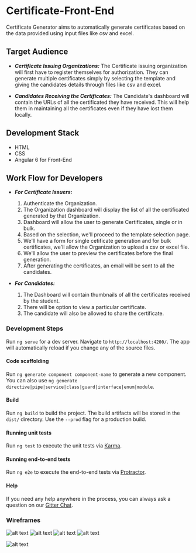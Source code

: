 
# Certificate-Front-End

Certificate Generator aims to automatically generate certificates based on the data provided using input files like csv and excel.

## Target Audience
* _**Certificate Issuing Organizations:**_ The Certificate issuing organization will first have to register themselves for authorization. They can generate multiple certificates simply by selecting the template and giving the candidates details through files like csv and excel.

* _**Candidates Receiving the Certificates:**_  The Candidate's dashboard will contain the URLs of all the certificated they have received. This will help them in maintaining all the certificates even if they have lost them locally.

## Development Stack
* HTML
* CSS
* Angular 6 for Front-End

## Work Flow for Developers
* _**For Certificate Issuers:**_ 
    1. Authenticate the Organization.
    2. The Organization dashboard will display the list of all the certificated generated by that Organization.
    3. Dashboard will allow the user to generate Certificates, single or in bulk.
    4. Based on the selection, we'll proceed to the template selection page.
    5. We'll have a form for single cetificate generation and for bulk certificates, we'll allow the Organization to upload a csv or excel file.
    6. We'll allow the user to preview the certificates before the final generation.
    7. After generating the certificates, an email will be sent to all the candidates.

* _**For Candidates:**_
    1. The Dashboard will contain thumbnails of all the certificates received by the student.
    2. There will be option to view a particular certificate.
    3. The candidate will also be allowed to share the certificate.




### Development Steps

Run `ng serve` for a dev server. Navigate to `http://localhost:4200/`. The app will automatically reload if you change any of the source files.

#### Code scaffolding

Run `ng generate component component-name` to generate a new component. You can also use `ng generate directive|pipe|service|class|guard|interface|enum|module`.

#### Build

Run `ng build` to build the project. The build artifacts will be stored in the `dist/` directory. Use the `--prod` flag for a production build.

#### Running unit tests

Run `ng test` to execute the unit tests via [Karma](https://karma-runner.github.io).

#### Running end-to-end tests

Run `ng e2e` to execute the end-to-end tests via [Protractor](http://www.protractortest.org/).

#### Help

If you need any help anywhere in the process, you can always ask a question on our [Gitter Chat](https://gitter.im/jboss-outreach/gci).

### Wireframes

![alt text](https://storage.googleapis.com/codein-prod.appspot.com/gci-2018/core_taskupdate/doc/4833544801091584_1540638693_role.png?Expires=1540735807&GoogleAccessId=codein-prod%40appspot.gserviceaccount.com&Signature=gLqGW0vAK9tNAZXjSJ5I7p0Uh3yOw%2B6c8o83wcJzcIocCi0HHhMUkUciUUJU8VUWcNaVfaHMuGU5ZAKzwPT7Fxg4J2eQgzPeL9%2F9%2FOqefDWFtpHRAX3V0LYKfyA%2FInsxw24ooAFeo%2FiiC%2F9wcYgdW2FcIxwBZIV4dH0PM85zcx%2B2y3c6pZlfxujuOiI%2BF574Lr8P4fUzg4yJgpVXdraOSaf%2FHUWYtVOjPTq2D%2FB8yTpSJ9wnlXq%2FwdIRjPJwMYJhB6%2FVc31HCKm0Zn8oDK8%2BIIevHRuCvTvohUx0O3IuO22DT5wPBFE95u7KUwhTdxIW3VUCD7XokeT0a0VNIbBwWw%3D%3D)
![alt text](https://storage.googleapis.com/codein-prod.appspot.com/gci-2018/core_taskupdate/doc/4833544801091584_1540638693_main.png?Expires=1540735958&GoogleAccessId=codein-prod%40appspot.gserviceaccount.com&Signature=n%2BkNOrgVSG4XLpCoVJUHNOL0R442l30ck%2BmbIoDPko%2B5%2FQ6hxtDt68tUThh1ADkZ2g87uMUmZdBsCGMZEjCko1Fbc2Zi%2B%2F7lWRSoHRXrK5b%2F2fd6%2FYlpHCE03AAN3jbo7DfFsL%2FqEmoO9sdv2Op1DIrmnxWUviyOT5E8aHLejIM%2FPdM6wFvQdCZ8BplDOPvEQXGFpHu7u6B5zVS5Jdvi70eAzS5l30xLYlWLAQpxB%2FxzcJDDlBWAmspJrkKAI1XkbBEnf9MJE7bExFjlPcZRKs5rUjFuJBz%2FJKDOn6huwQpRG6U3sIdS2%2BV1nVjeW69EBXXczeKMAM4lEUxOyS7Bpw%3D%3D)
![alt text](https://storage.googleapis.com/codein-prod.appspot.com/gci-2018/core_taskupdate/doc/4833544801091584_1540658190_login.png?Expires=1540744599&GoogleAccessId=codein-prod%40appspot.gserviceaccount.com&Signature=Mq5Pd%2FPU4hE2kPcrj741z8CGUsLwjKiA0LTq9vNV60vFSxrA7CyV3%2F6LeGUXDlsK0kFdVQ%2B%2FtNPa%2BkO5FopUAsei72qUS2Kze3J66q5QaMmZExbsWC2RT%2BkBuwY3rgqnYzZXL1718FFiGQvxIJ3%2FEqjczAXeWYbjTOIdS9RUARPXBMsNw6sh%2FHkKpwINZLJ6cWB%2B7EzPo%2Fj0jUBT8OJgPJizSb4h7pbi7Ufb00od8bvm0c4MtpC%2F408XLw%2Bfkh7Rn2gmEwGAHK%2F2rsrakMnTLWFDG0rEL5sSy2YU%2FnX43hNCASWCmHH78Td2Fn5MUielpNk5jSyKtOTHXq%2BeN%2BQQvA%3D%3D)
![alt text](https://storage.googleapis.com/codein-prod.appspot.com/gci-2018/core_taskupdate/doc/4833544801091584_1540674173_web.png?Expires=1540760617&GoogleAccessId=codein-prod%40appspot.gserviceaccount.com&Signature=e1S6GQJ2jyuJqg%2BmIsgRJOJtcaZBtn9qpgb1GdQPEmPNOKn4QAtFGW5TwDvXqqKHib1fKcg0yMnSNvZ21N%2BueUSqOFONnJ8pJVCk89vgG6VP%2FacGDbLgsqO5Xw3MEYyu4Z0C7804IiKTWkiklcEWg6dzyhDEfbdhQW8tR130KtSjoMHoLLe11ZT5wa%2B9y3Q1tadJClbHIiVQhadug%2FGisZF8JwyiVzDmlneRsEabJaYiLX%2FiIftm3tLz3RL7vs06EF%2BRonjlPSU5So4NHtrPHXf2YWrRCqDgEeD1s9j%2Fn48mP%2FtMkWQ466TXiXwCXgz2Wd8kCtfO4kFf%2Fqg6D9Dd2w%3D%3D)

![alt text](https://storage.googleapis.com/codein-prod.appspot.com/gci-2018/core_taskupdate/doc/4833544801091584_1540726643_dashboard.png?Expires=1540813053&GoogleAccessId=codein-prod%40appspot.gserviceaccount.com&Signature=QrWnvVlxP%2BMXapbDfW4KRAAsYSAdyttKAyNmGC58h8BAudKk1A2SstaJADt56C%2BMNY2gBhAgkn9aV%2BTDx3%2Bmxig7wro1F4JCbWcgehlFG1jhnu8ZwyLJPOsCAOYqSXvJ5CO2X9dq3IYZ4NtKXKIRkHNWwHGIs%2BmafD5IRR8ZaHYMH%2FLR2%2FWwBjtf2R9%2FPKrMdV5qbjVw3xTmLVGGbWYqu%2BhbbpbI3VBEfCufwIYAk6hmLcjpHmgdPticBoiOBQzHAUpxMM6btbBr6j5WrdE5iLkjdectB1Gofl10l6NJ9FgNvvt8J4SCAOW2yWWo8gtnBtcVQMLZEuvniXk4fbVBOQ%3D%3D)



